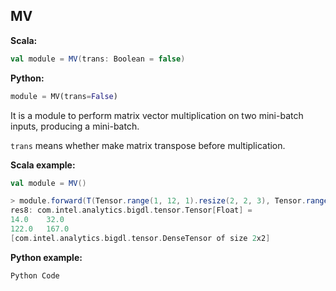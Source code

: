 ## MV ##

**Scala:**
```scala
val module = MV(trans: Boolean = false)
```
**Python:**
```python
module = MV(trans=False)
```

It is a module to perform matrix vector multiplication on two mini-batch inputs, producing a mini-batch.

`trans` means whether make matrix transpose before multiplication.


**Scala example:**
```scala
val module = MV()

> module.forward(T(Tensor.range(1, 12, 1).resize(2, 2, 3), Tensor.range(1, 6, 1).resize(2, 3)))
res8: com.intel.analytics.bigdl.tensor.Tensor[Float] =
14.0	32.0
122.0	167.0
[com.intel.analytics.bigdl.tensor.DenseTensor of size 2x2]
```

**Python example:**
```python
Python Code
```

